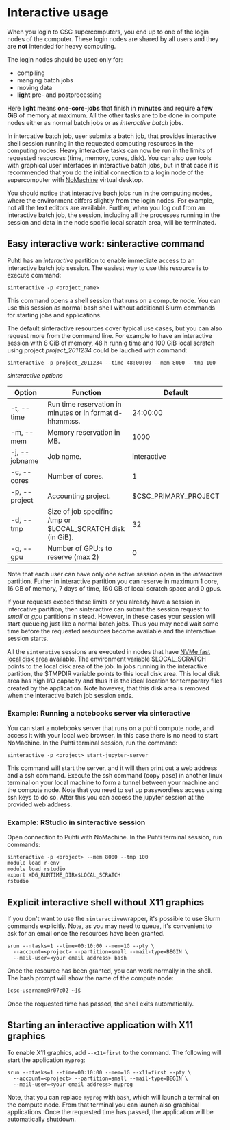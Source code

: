 # Interactive usage

When you login to CSC supercomputers, you end up to one of the login nodes of the computer. These login nodes are shared by all users and they are **not** intended for heavy computing. 

The login nodes should be used only for:

 * compiling
 * manging batch jobs
 * moving data 
 * **light** pre- and postprocessing
  
Here **light** means **one-core-jobs** that finish in **minutes** and require **a few GiB** of memory at maximum.
All the other tasks are to be done in compute nodes either as normal batch jobs or as _interactive batch_ jobs.

In intercative batch job, user submits a batch job, that provides interactive shell session running in the
requested computing resources in the computing nodes. Heavy interactive tasks can now be run in the limits of requested resources (time, memory, cores, disk). You can also use tools with graphical user interfaces in interactive batch jobs, but in that case it is recommended that you do the initial connection to a login node of the supercomputer with [NoMachine](../../support/tutorials/nomachine-usage.md) virtual desktop.

You should notice that interactive bach jobs run in the computing nodes, where the environment differs 
slightly from the login nodes. For example, not all the text editors are available. Further, when you log out from an interactive batch job, the session, including all the processes running in the session and data in the node spcific local scratch area, will be terminated. 


## Easy interactive work: sinteractive command

Puhti has an _interactive_ partition to enable immediate access to an interactive batch job session. The easiest way to use this resource is to execute command:

```text
sinteractive -p <project_name> 
```
This command opens a shell session that runs on a compute node. You can use this session as normal bash shell without additional Slurm commands for starting jobs and applications.

The default sinteractive resources cover typical use cases, but you can also request more
from the command line. For example to have an interactive session with 8 GiB 
of memory, 48 h runnig time and 100 GiB local scratch using project _project_2011234_
could be lauched with command:

```text
sinteractive -p project_2011234 --time 48:00:00 --mem 8000 --tmp 100
```


_sinteractive options_

|Option| Function | Default |
| --- | --- | --- |
|-t, --time | Run time reservation in minutes or in format d-hh:mm:ss. | 24:00:00 |
|-m, --mem | Memory reservation in MB. | 1000 |
|-j, --jobname | Job name. | interactive |
|-c, --cores | Number of cores. |  1 |
|-p, --project | Accounting project.|  $CSC_PRIMARY_PROJECT |
|-d, --tmp  | Size of job specifinc /tmp or $LOCAL_SCRATCH disk (in GiB). | 32 |
|-g, --gpu  | Number of GPU:s to reserve (max 2) | 0 |

Note that each user can have only one active session open in the _interactive_ partition. Furher
in interactive partition you can reserve in maximum 1 core, 16 GB of 
memory, 7 days of time, 160 GB of local scratch space and 0 gpus.

If your requests exceed these limits or you already have a session in
intercative partition, then sinteractive can submit the session request to _small_ or _gpu_
partitions in stead. However, in these cases your session will start queueing just like a normal batch jobs.
Thus you may need wait some time before the requested resources become available and the interactive session 
starts.

All the `sinterative` sessions are executed in nodes that have [NVMe fast local disk area](/computing/running/creating-job-scripts/#local-storage) available. The environment variable $LOCAL_SCRATCH points to the local disk area of the job. In jobs running in the interactive partition, the $TMPDIR variable points to this local disk area. This local disk area has high I/O capacity and thus it is the ideal location for temporary files created by the application. Note however, that this disk area is removed when the interactive batch job session ends.


### Example: Running a notebooks server via sinteractive

You can start a notebooks server that runs on a puhti compute node,
and access it with your local web browser. In this case there is no
need to start NoMachine. In the Puhti terminal session, run the command:

```text
sinteractive -p <project> start-jupyter-server
```

This command will start the server, and it will then print out a web
address and a ssh command. Execute the ssh command (copy pase) in
another linux terminal on your local machine to form a tunnel between
your machine and the compute node. Note that you need to set up
passwordless access using ssh keys to do so. After this you can access
the jupyter session at the provided web address.


### Example: RStudio in sinteractive session

Open connection to Puhti with NoMachine.
In the Puhti terminal session, run commands:

```text
sinteractive -p <project> --mem 8000 --tmp 100
module load r-env 
module load rstudio
export XDG_RUNTIME_DIR=$LOCAL_SCRATCH
rstudio
```


## Explicit interactive shell without X11 graphics

If you don't want to use the `sinteractive`wrapper, it's possible
to use Slurm commands explicitly.
Note, as you may need to queue, it's convenient to ask for an email once the resources have been granted. 

```
srun --ntasks=1 --time=00:10:00 --mem=1G --pty \
  --account=<project> --partition=small --mail-type=BEGIN \
  --mail-user=<your email address> bash
```

Once the resource has been granted, you can work normally in the shell.
The bash prompt will show the
name of the compute node:

```bash
[csc-username@r07c02 ~]$
```

Once the requested time has passed, the shell exits automatically.

## Starting an interactive application with X11 graphics

To enable X11 graphics, add `--x11=first` to the command.
The following will start the application `myprog`: 

```
srun --ntasks=1 --time=00:10:00 --mem=1G --x11=first --pty \
  --account=<project> --partition=small --mail-type=BEGIN \
  --mail-user=<your email address> myprog
```

Note, that you can replace `myprog` with `bash`, which will launch a terminal
on the compute node. From that terminal you can launch also graphical applications.
Once the requested time has passed, the application will be
automatically shutdown.

